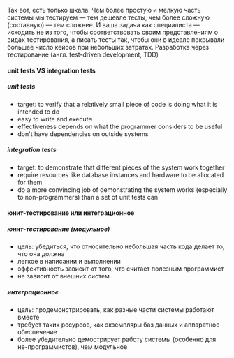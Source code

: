 Так вот, есть только шкала. Чем более простую и мелкую часть системы мы тестируем — тем дешевле тесты, чем более сложную (составную) — тем сложнее. И ваша задача как специалиста — исходить не из того, чтобы соответствовать своим представлениям о видах тестирования, а писать тесты так, чтобы они в идеале покрывали большее число кейсов при небольших затратах.
Разработка через тестирование (англ. test-driven development, TDD)

#### unit tests VS integration tests
##### unit tests
- target: to verify that a relatively small piece of code is doing what it is intended to do
- easy to write and execute
- effectiveness depends on what the programmer considers to be useful
- don't have dependencies on outside systems

##### integration tests
- target: to demonstrate that different pieces of the system work together
- require resources like database instances and hardware to be allocated for them
- do a more convincing job of demonstrating the system works (especially to non-programmers) than a set of unit tests can


#### юнит-тестирование или интеграционное
##### юнит-тестирование (модульное)
- цель: убедиться, что относительно небольшая часть кода делает то, что она должна
- легкое в написании и выполнении
- эффективность зависит от того, что считает полезным программист
- не зависит от внешних систем

##### интеграционное
- цель: продемонстрировать, как разные части системы работают вместе
- требует таких ресурсов, как экземпляры баз данных и аппаратное обеспечение 
- более убедительно демострирует работу системы (особенно для не-программистов), чем модульное


